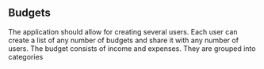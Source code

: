 ## Budgets

The application should allow for creating several users.
Each user can create a list of any number of budgets and share it with any number of users.
The budget consists of income and expenses. They are grouped into categories
